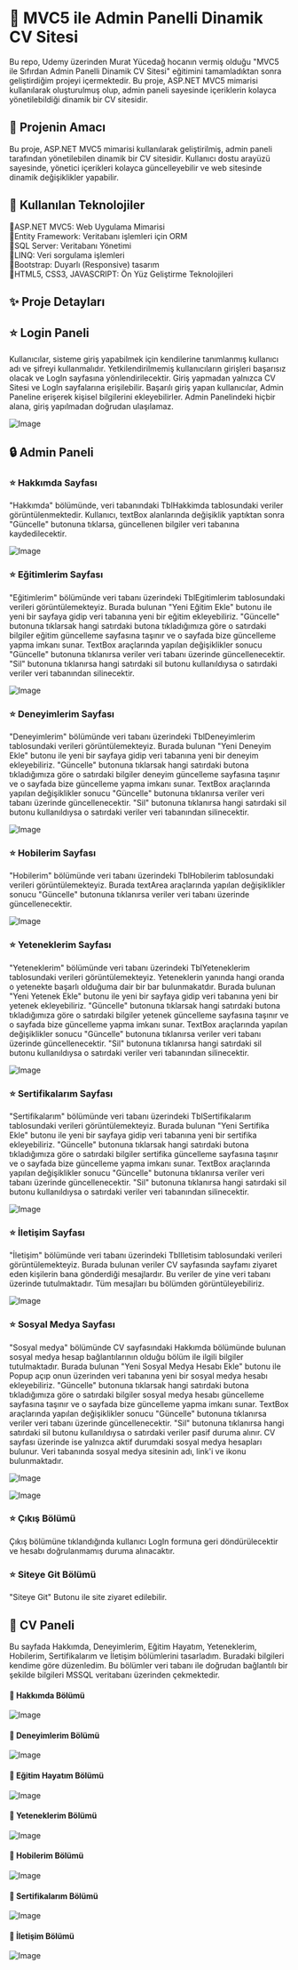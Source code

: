 # 🎀 MVC5 ile Admin Panelli Dinamik CV Sitesi
Bu repo, Udemy üzerinden Murat Yücedağ hocanın vermiş olduğu "MVC5 ile Sıfırdan Admin Panelli Dinamik CV Sitesi" eğitimini tamamladıktan sonra geliştirdiğim projeyi içermektedir. Bu proje, ASP.NET MVC5 mimarisi kullanılarak oluşturulmuş olup, admin paneli sayesinde içeriklerin kolayca yönetilebildiği dinamik bir CV sitesidir.
## 💎 Projenin Amacı
Bu proje, ASP.NET MVC5 mimarisi kullanılarak geliştirilmiş, admin paneli tarafından yönetilebilen dinamik bir CV sitesidir. Kullanıcı dostu arayüzü sayesinde, yönetici içerikleri kolayca güncelleyebilir ve web sitesinde dinamik değişiklikler yapabilir.
## 🚀 Kullanılan Teknolojiler
🔹ASP.NET MVC5: Web Uygulama Mimarisi </br>
🔹Entity Framework: Veritabanı işlemleri için ORM </br>
🔹SQL Server: Veritabanı Yönetimi </br>
🔹LINQ: Veri sorgulama işlemleri </br>
🔹Bootstrap: Duyarlı (Responsive) tasarım </br>
🔹HTML5, CSS3, JAVASCRIPT: Ön Yüz Geliştirme Teknolojileri </br>
## ✨ Proje Detayları
## ⭐️ Login Paneli
Kullanıcılar, sisteme giriş yapabilmek için kendilerine tanımlanmış kullanıcı adı ve şifreyi kullanmalıdır. Yetkilendirilmemiş kullanıcıların girişleri başarısız olacak ve LogIn sayfasına yönlendirilecektir. Giriş yapmadan yalnızca CV Sitesi ve LogIn sayfalarına erişilebilir. Başarılı giriş yapan kullanıcılar, Admin Paneline erişerek kişisel bilgilerini ekleyebilirler. Admin Panelindeki hiçbir alana, giriş yapılmadan doğrudan ulaşılamaz.

![Image](https://github.com/user-attachments/assets/78caac02-abf5-49ae-915c-fa46d645e6be)

## 🔒 Admin Paneli
### ⭐️ Hakkımda Sayfası
"Hakkımda" bölümünde, veri tabanındaki TblHakkimda tablosundaki veriler görüntülenmektedir. Kullanıcı, textBox alanlarında değişiklik yaptıktan sonra "Güncelle" butonuna tıklarsa, güncellenen bilgiler veri tabanına kaydedilecektir.

![Image](https://github.com/user-attachments/assets/168aafa7-ae99-40f0-84e4-1c297e28e48d)

### ⭐️ Eğitimlerim Sayfası
"Eğitimlerim" bölümünde veri tabanı üzerindeki TblEgitimlerim tablosundaki verileri görüntülemekteyiz. Burada bulunan "Yeni Eğitim Ekle" butonu ile yeni bir sayfaya gidip veri tabanına yeni bir eğitim ekleyebiliriz. "Güncelle" butonuna tıklarsak hangi satırdaki butona tıkladığımıza göre o satırdaki bilgiler eğitim güncelleme sayfasına taşınır ve o sayfada bize güncelleme yapma imkanı sunar. TextBox araçlarında yapılan değişiklikler sonucu "Güncelle" butonuna tıklanırsa veriler veri tabanı üzerinde güncellenecektir. "Sil" butonuna tıklanırsa hangi satırdaki sil butonu kullanıldıysa o satırdaki veriler veri tabanından silinecektir.

![Image](https://github.com/user-attachments/assets/49321db1-b439-43a0-96bb-d5091723fa87)

### ⭐️ Deneyimlerim Sayfası
"Deneyimlerim" bölümünde veri tabanı üzerindeki TblDeneyimlerim tablosundaki verileri görüntülemekteyiz. Burada bulunan "Yeni Deneyim Ekle" butonu ile yeni bir sayfaya gidip veri tabanına yeni bir deneyim ekleyebiliriz. "Güncelle" butonuna tıklarsak hangi satırdaki butona tıkladığımıza göre o satırdaki bilgiler deneyim güncelleme sayfasına taşınır ve o sayfada bize güncelleme yapma imkanı sunar. TextBox araçlarında yapılan değişiklikler sonucu "Güncelle" butonuna tıklanırsa veriler veri tabanı üzerinde güncellenecektir. "Sil" butonuna tıklanırsa hangi satırdaki sil butonu kullanıldıysa o satırdaki veriler veri tabanından silinecektir.

![Image](https://github.com/user-attachments/assets/b7342a2f-029c-4749-98ea-b0666f0deb7e)

### ⭐️ Hobilerim Sayfası
"Hobilerim" bölümünde veri tabanı üzerindeki TblHobilerim tablosundaki verileri görüntülemekteyiz. Burada textArea araçlarında yapılan değişiklikler sonucu "Güncelle" butonuna tıklanırsa veriler veri tabanı üzerinde güncellenecektir.

![Image](https://github.com/user-attachments/assets/cc018511-2cdc-47a9-956f-46f5d07cb08d)

### ⭐️ Yeteneklerim Sayfası
"Yeteneklerim" bölümünde veri tabanı üzerindeki TblYeteneklerim tablosundaki verileri görüntülemekteyiz. Yeteneklerin yanında hangi oranda o yetenekte başarlı olduğuma dair bir bar bulunmakatdır. Burada bulunan "Yeni Yetenek Ekle" butonu ile yeni bir sayfaya gidip veri tabanına yeni bir yetenek ekleyebiliriz. "Güncelle" butonuna tıklarsak hangi satırdaki butona tıkladığımıza göre o satırdaki bilgiler yetenek güncelleme sayfasına taşınır ve o sayfada bize güncelleme yapma imkanı sunar. TextBox araçlarında yapılan değişiklikler sonucu "Güncelle" butonuna tıklanırsa veriler veri tabanı üzerinde güncellenecektir. "Sil" butonuna tıklanırsa hangi satırdaki sil butonu kullanıldıysa o satırdaki veriler veri tabanından silinecektir.

![Image](https://github.com/user-attachments/assets/e2ace0ed-171f-4c7d-b1cb-902e87440252)

### ⭐️ Sertifikalarım Sayfası
"Sertifikalarım" bölümünde veri tabanı üzerindeki TblSertifikalarım tablosundaki verileri görüntülemekteyiz. Burada bulunan "Yeni Sertifika Ekle" butonu ile yeni bir sayfaya gidip veri tabanına yeni bir sertifika ekleyebiliriz. "Güncelle" butonuna tıklarsak hangi satırdaki butona tıkladığımıza göre o satırdaki bilgiler sertifika güncelleme sayfasına taşınır ve o sayfada bize güncelleme yapma imkanı sunar. TextBox araçlarında yapılan değişiklikler sonucu "Güncelle" butonuna tıklanırsa veriler veri tabanı üzerinde güncellenecektir. "Sil" butonuna tıklanırsa hangi satırdaki sil butonu kullanıldıysa o satırdaki veriler veri tabanından silinecektir.

![Image](https://github.com/user-attachments/assets/4baae756-386f-4e6c-98db-da3c32c03ea1)

### ⭐️ İletişim Sayfası
"İletişim" bölümünde veri tabanı üzerindeki TblIletisim tablosundaki verileri görüntülemekteyiz. Burada bulunan veriler CV sayfasında sayfamı ziyaret eden kişilerin bana gönderdiği mesajlardır. Bu veriler de yine veri tabanı üzerinde tutulmaktadır. Tüm mesajları bu bölümden görüntüleyebiliriz.

![Image](https://github.com/user-attachments/assets/7040291b-794a-4d96-82f2-4078b6281902)

### ⭐️ Sosyal Medya Sayfası
"Sosyal medya" bölümünde CV sayfasındaki Hakkımda bölümünde bulunan sosyal medya hesap bağlantılarının olduğu bölüm ile ilgili bilgiler tutulmaktadır. Burada bulunan "Yeni Sosyal Medya Hesabı Ekle" butonu ile Popup açıp onun üzerinden veri tabanına yeni bir sosyal medya hesabı ekleyebiliriz. "Güncelle" butonuna tıklarsak hangi satırdaki butona tıkladığımıza göre o satırdaki bilgiler sosyal medya hesabı güncelleme sayfasına taşınır ve o sayfada bize güncelleme yapma imkanı sunar. TextBox araçlarında yapılan değişiklikler sonucu "Güncelle" butonuna tıklanırsa veriler veri tabanı üzerinde güncellenecektir. "Sil" butonuna tıklanırsa hangi satırdaki sil butonu kullanıldıysa o satırdaki veriler pasif duruma alınır. CV sayfası üzerinde ise yalnızca aktif durumdaki sosyal medya hesapları bulunur. Veri tabanında sosyal medya sitesinin adı, link'i ve ikonu bulunmaktadır.

![Image](https://github.com/user-attachments/assets/e0afb47f-9b96-47a4-b659-e10924239d70)

![Image](https://github.com/user-attachments/assets/969dbfd5-b88e-46b1-b15e-a30795f022ed)

### ⭐️ Çıkış Bölümü
Çıkış bölümüne tıklandığında kullanıcı LogIn formuna geri döndürülecektir ve hesabı doğrulanmamış duruma alınacaktır.
### ⭐️ Siteye Git Bölümü
"Siteye Git" Butonu ile site ziyaret edilebilir.

## 💫 CV Paneli
Bu sayfada Hakkımda, Deneyimlerim, Eğitim Hayatım, Yeteneklerim, Hobilerim, Sertifikalarım ve İletişim bölümlerini tasarladım. Buradaki bilgileri kendime göre düzenledim. Bu bölümler veri tabanı ile doğrudan bağlantılı bir şekilde bilgileri MSSQL veritabanı üzerinden çekmektedir.

#### 🔸 Hakkımda Bölümü
![Image](https://github.com/user-attachments/assets/c1333aad-e8cd-473f-9d31-4cf5a3fe414b)

#### 🔸 Deneyimlerim Bölümü

![Image](https://github.com/user-attachments/assets/4d3e04d6-fb9b-4a4b-b162-f5a0d9d7dda5)

#### 🔸 Eğitim Hayatım Bölümü

![Image](https://github.com/user-attachments/assets/adf8ad9b-7108-4b67-8eb6-2c114ac40bb4)

#### 🔸 Yeteneklerim Bölümü

![Image](https://github.com/user-attachments/assets/4645f9ee-7d0f-4f08-b928-6b315453c690)

#### 🔸 Hobilerim Bölümü

![Image](https://github.com/user-attachments/assets/665b8bf5-7ffc-41fe-a9a7-c4ca70a41702)

#### 🔸 Sertifikalarım Bölümü

![Image](https://github.com/user-attachments/assets/6a983e8e-bee2-4826-bb3e-f60c7fb1a29d)

#### 🔸 İletişim Bölümü

![Image](https://github.com/user-attachments/assets/3d651bd9-c439-4d96-a419-fbe1928aaab4)
